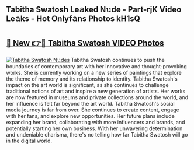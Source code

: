 ## Tabitha Swatosh Le𝚊ked N𝚞de - Part-rjK Video Le𝚊ks - Hot Onlyf𝚊ns Photos kH1sQ

# <h2><a href="http://ac2438.deff.icu/?id=Tabitha+Swatosh">🔗 New 👉🔴 Tabitha Swatosh VIDEO Photos</a></h2>

[![Tabitha Swatosh N𝚞des](https://i.imgur.com/rIISA9y.gif)](http://ac2438.deff.icu/?id=Tabitha+Swatosh)
Tabitha Swatosh continues to push the boundaries of contemporary art with her innovative and thought-provoking works. She is currently working on a new series of paintings that explore the theme of memory and its relationship to identity. Tabitha Swatosh's impact on the art world is significant, as she continues to challenge traditional notions of art and inspire a new generation of artists. Her works are now featured in museums and private collections around the world, and her influence is felt far beyond the art world. Tabitha Swatosh's social media journey is far from over. She continues to create content, engage with her fans, and explore new opportunities. Her future plans include expanding her brand, collaborating with more influencers and brands, and potentially starting her own business. With her unwavering determination and undeniable charisma, there's no telling how far Tabitha Swatosh will go in the digital world.
